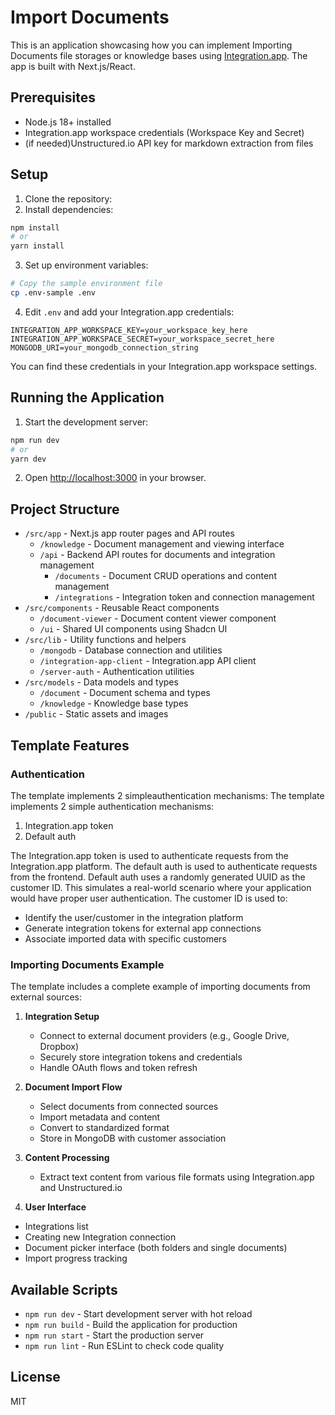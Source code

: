 # Import Documents

This is an application showcasing how you can implement Importing Documents file storages or knowledge bases using [Integration.app](https://integration.app). The app is built with Next.js/React.

## Prerequisites

- Node.js 18+ installed
- Integration.app workspace credentials (Workspace Key and Secret)
- (if needed)Unstructured.io API key for markdown extraction from files

## Setup

1. Clone the repository:
2. Install dependencies:

```bash
npm install
# or
yarn install
```

3. Set up environment variables:

```bash
# Copy the sample environment file
cp .env-sample .env
```

4. Edit `.env` and add your Integration.app credentials:

```env
INTEGRATION_APP_WORKSPACE_KEY=your_workspace_key_here
INTEGRATION_APP_WORKSPACE_SECRET=your_workspace_secret_here
MONGODB_URI=your_mongodb_connection_string
```

You can find these credentials in your Integration.app workspace settings.

## Running the Application

1. Start the development server:

```bash
npm run dev
# or
yarn dev
```

2. Open [http://localhost:3000](http://localhost:3000) in your browser.
## Project Structure

- `/src/app` - Next.js app router pages and API routes
  - `/knowledge` - Document management and viewing interface
  - `/api` - Backend API routes for documents and integration management
    - `/documents` - Document CRUD operations and content management
    - `/integrations` - Integration token and connection management
- `/src/components` - Reusable React components
  - `/document-viewer` - Document content viewer component
  - `/ui` - Shared UI components using Shadcn UI
- `/src/lib` - Utility functions and helpers
  - `/mongodb` - Database connection and utilities
  - `/integration-app-client` - Integration.app API client
  - `/server-auth` - Authentication utilities
- `/src/models` - Data models and types
  - `/document` - Document schema and types
  - `/knowledge` - Knowledge base types
- `/public` - Static assets and images

## Template Features

### Authentication

The template implements 2 simpleauthentication mechanisms:
The template implements 2 simple authentication mechanisms:

1. Integration.app token
2. Default auth

The Integration.app token is used to authenticate requests from the Integration.app platform. The default auth is used to authenticate requests from the frontend.
Default auth uses a randomly generated UUID as the customer ID. This simulates a real-world scenario where your application would have proper user authentication. The customer ID is used to:

- Identify the user/customer in the integration platform
- Generate integration tokens for external app connections
- Associate imported data with specific customers



### Importing Documents Example
The template includes a complete example of importing documents from external sources:

1. **Integration Setup**
   - Connect to external document providers (e.g., Google Drive, Dropbox)
   - Securely store integration tokens and credentials
   - Handle OAuth flows and token refresh

2. **Document Import Flow**
   - Select documents from connected sources
   - Import metadata and content
   - Convert to standardized format
   - Store in MongoDB with customer association

3. **Content Processing**
   - Extract text content from various file formats using Integration.app and Unstructured.io 

4. **User Interface**
  - Integrations list
   - Creating new Integration connection
   - Document picker interface (both folders and single documents)
   - Import progress tracking

## Available Scripts

- `npm run dev` - Start development server with hot reload
- `npm run build` - Build the application for production
- `npm run start` - Start the production server
- `npm run lint` - Run ESLint to check code quality

## License

MIT
